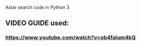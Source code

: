 Astar search code in Python 3

## VIDEO GUIDE used:
### https://www.youtube.com/watch?v=ob4faIum4kQ
